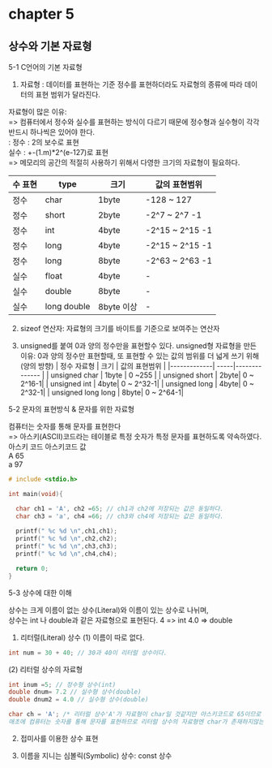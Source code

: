 # chapter 5
## 상수와 기본 자료형

5-1 C언어의 기본 자료형
  1. 자료형 : 데이터를 표현하는 기준 
  정수를 표현하더라도 자료형의 종류에 따라 데이터의 표현 범위가 달라진다. <br> 
  
  자료형이 많은 이유: <br>
  => 컴퓨터에서 정수와 실수를 표현하는 방식이 다르기 때문에 정수형과 실수형이 각각 반드시 하나씩은 있어야 한다.<br>
    : 정수 : 2의 보수로 표현<br>
      실수 : +-(1.m)*2^(e-127)로 표현<br>
  => 메모리의 공간의 적절히 사용하기 위해서 다영한 크기의 자료형이 필요하다.<br>
  

|수 표현| type | 크기 | 값의 표현범위 |
|-------|------|------|---------------|
| 정수  | char | 1byte| -128 ~ 127     |
| 정수  | short| 2byte| -2^7 ~ 2^7 -1  |
| 정수  | int  | 4byte| -2^15 ~ 2^15 -1|
| 정수  | long | 4byte| -2^15 ~ 2^15 -1|   
| 정수  | long | 8byte| -2^63 ~ 2^63 -1|
| 실수  | float| 4byte| -|
| 실수  | double| 8byte| -|
| 실수  | long double| 8byte 이상| -|

  2. sizeof 연산자: 자료형의 크기를 바이트를 기준으로 보여주는 연산자

  3. unsigned를 붙여 0과 양의 정수만을 표현할수 있다.
     unsigned형 자료형을 만든 이유: 0과 양의 정수만 표현할때, 또 표현할 수 있는 값의 범위를 더 넓게 쓰기 위해(양의 방향)
| 정수 자료형 | 크기 | 값의 표현범위 |
|-------------| -----|-------------- |
| unsigned char | 1byte | 0 ~255 |
| unsigned short | 2byte| 0 ~ 2^16-1|
| unsigned int | 4byte| 0 ~ 2^32-1|
| unsigned long | 4byte| 0 ~ 2^32-1|
| unsigned long long | 8byte| 0 ~ 2^64-1|


5-2 문자의 표현방식 & 문자를 위한 자료형

컴퓨터는 숫자를 통해 문자를 표현한다 <br>
=> 아스키(ASCII)코드라는 테이블로 특정 숫자가 특정 문자를 표현하도록 약속하였다.<br>
아스키 코드  아스키코드 값<br>
A							65 <br>	
a             97 <br>

```c
# include <stdio.h>

int main(void){

  char ch1 = 'A', ch2 =65; // ch1과 ch2에 저장되는 값은 동일하다.
  char ch3 = 'a', ch4 =66; // ch3와 ch4에 저장되는 값은 동일하다.
  
  printf(" %c %d \n",ch1,ch1);
  printf(" %c %d \n",ch2,ch2);
  printf(" %c %d \n",ch3,ch3);
  printf(" %c %d \n",ch4,ch4);

  return 0;
}
```
5-3 상수에 대한 이해 

상수는 크게 이름이 없는 상수(Literal)와 이름이 있는 상수로 나뉘며, <br>
상수는 int 나 double과 같은 자료형으로 표현된다. 4 => int  4.0 => double <br>

 1. 리터럴(Literal) 상수
(1) 이름이 따로 없다. 
```c
int num = 30 + 40; // 30과 40이 리터럴 상수이다.
```
(2) 리터럴 상수의 자료형
```c
int inum =5; // 정수형 상수(int)
double dnum= 7.2 // 실수형 상수(double)
double dnum2 = 4.0 // 실수형 상수(double)

char ch = 'A'; /* 리터럴 상수'A'가 자료형이 char일 것같지만 아스키코드로 65이므로 int로 표현되어야한다.
애초에 컴퓨터는 숫자를 통해 문자를 표현하므로 리터럴 상수의 자료형엔 char가 존재하지않는다. 따라서 size of('A') = 4 */
```
 2. 접미사를 이용한 상수 표현

 3. 이름을 지니는 심볼릭(Symbolic) 상수: const 상수



